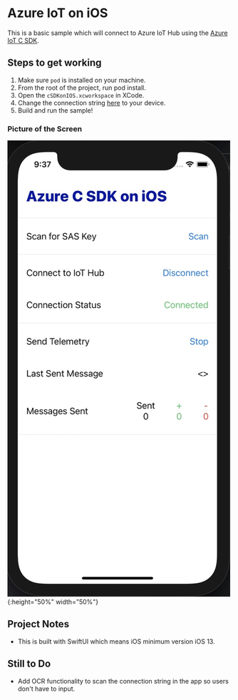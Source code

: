 # Azure IoT on iOS

This is a basic sample which will connect to Azure IoT Hub using the [Azure IoT C SDK](https://github.com/Azure/azure-iot-sdk-c).

## Steps to get working

1. Make sure `pod` is installed on your machine.
1. From the root of the project, run pod install.
1. Open the `cSDKonIOS.xcworkspace` in XCode.
1. Change the connection string [here](https://github.com/danelikethedog/azure-iot-on-ios/blob/f8d5f427a0b85744909314646613a7f25c795d37/cSDKonIOS/iotDemoView.swift#L10) to your device.
1. Build and run the sample!

### Picture of the Screen

![img](./img/screendemo.jpg){:height="50%" width="50%"}

## Project Notes
- This is built with SwiftUI which means iOS minimum version iOS 13.

## Still to Do
- Add OCR functionality to scan the connection string in the app so users don't have to input.